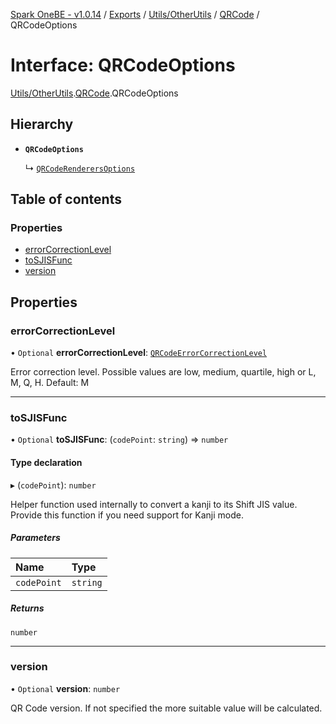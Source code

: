 [Spark OneBE - v1.0.14](../README.md) / [Exports](../modules.md) / [Utils/OtherUtils](../modules/Utils_OtherUtils.md) / [QRCode](../modules/Utils_OtherUtils.QRCode.md) / QRCodeOptions

# Interface: QRCodeOptions

[Utils/OtherUtils](../modules/Utils_OtherUtils.md).[QRCode](../modules/Utils_OtherUtils.QRCode.md).QRCodeOptions

## Hierarchy

- **`QRCodeOptions`**

  ↳ [`QRCodeRenderersOptions`](Utils_OtherUtils.QRCode.QRCodeRenderersOptions.md)

## Table of contents

### Properties

- [errorCorrectionLevel](Utils_OtherUtils.QRCode.QRCodeOptions.md#errorcorrectionlevel)
- [toSJISFunc](Utils_OtherUtils.QRCode.QRCodeOptions.md#tosjisfunc)
- [version](Utils_OtherUtils.QRCode.QRCodeOptions.md#version)

## Properties

### errorCorrectionLevel

• `Optional` **errorCorrectionLevel**: [`QRCodeErrorCorrectionLevel`](../modules/Utils_OtherUtils.QRCode.md#qrcodeerrorcorrectionlevel)

Error correction level.
Possible values are low, medium, quartile, high or L, M, Q, H.
Default: M

___

### toSJISFunc

• `Optional` **toSJISFunc**: (`codePoint`: `string`) => `number`

#### Type declaration

▸ (`codePoint`): `number`

Helper function used internally to convert a kanji to its Shift JIS value.
Provide this function if you need support for Kanji mode.

##### Parameters

| Name | Type |
| :------ | :------ |
| `codePoint` | `string` |

##### Returns

`number`

___

### version

• `Optional` **version**: `number`

QR Code version. If not specified the more suitable value will be calculated.
